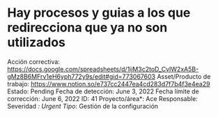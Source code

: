 # Hay procesos y guias a los que redirecciona que ya no son utilizados

Acción correctiva: https://docs.google.com/spreadsheets/d/1ijM3c2toD_CvIW2xA5B-gMz8B6MFrv1eH6yph772y9s/edit#gid=773067603
Asset/Producto de trabajo: https://www.notion.so/e737cc2447ea4cd283d7f7b4f3e4ea29 
Estado: Pending
Fecha de detección: June 3, 2022
Fecha límite de corrección: June 6, 2022
ID: 41
Proyecto/área*: Ace
Responsable:  
Severidad *: Urgent
Tipo*: Gestión de la configuración